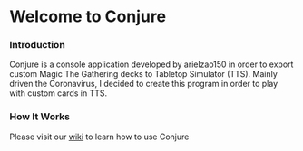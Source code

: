 # Welcome to Conjure
### Introduction
Conjure is a console application developed by arielzao150 in order to export custom Magic The Gathering decks to Tabletop Simulator (TTS).
Mainly driven the Coronavirus, I decided to create this program in order to play with custom cards in TTS.
### How It Works
Please visit our [wiki](https://github.com/arielzao150/Conjure/wiki) to learn how to use Conjure
